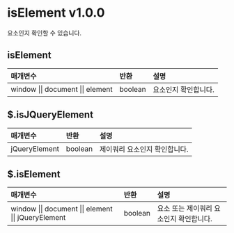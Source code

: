 # isElement v1.0.0
요소인지 확인할 수 있습니다.

## isElement

매개변수 | 반환 | 설명
| :---- | :-- | :-- |
window \|\| document \|\| element | boolean | 요소인지 확인합니다.

## $.isJQueryElement

매개변수 | 반환 | 설명
| :---- | :-- | :-- |
jQueryElement | boolean | 제이쿼리 요소인지 확인합니다.

## $.isElement

매개변수 | 반환 | 설명
| :---- | :-- | :-- |
window \|\| document \|\| element \|\| jQueryElement | boolean | 요소 또는 제이쿼리 요소인지 확인합니다.
